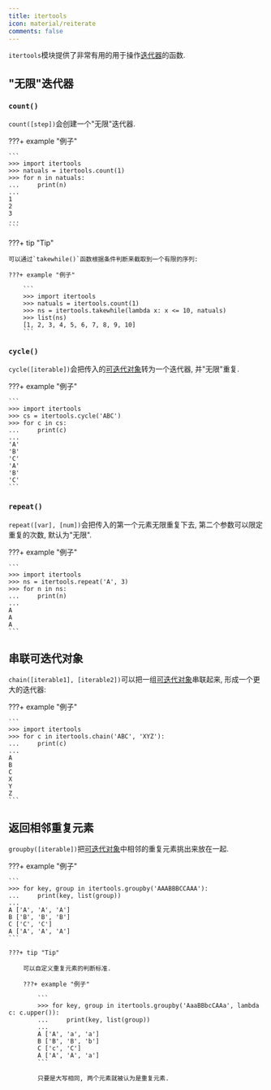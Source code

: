 ```yaml
---
title: itertools
icon: material/reiterate
comments: false
---
```


`itertools`模块提供了非常有用的用于操作[迭代器](/基础/容器/#迭代器)的函数.

## "无限"迭代器

### `count()`

`count([step])`会创建一个"无限"迭代器.

???+ example "例子"

    ```
    >>> import itertools
    >>> natuals = itertools.count(1)
    >>> for n in natuals: 
    ...     print(n)
    ...
    1
    2
    3
    ...
    ```

???+ tip "Tip"

    可以通过`takewhile()`函数根据条件判断来截取到一个有限的序列: 

    ???+ example "例子"

        ```
        >>> import itertools
        >>> natuals = itertools.count(1)
        >>> ns = itertools.takewhile(lambda x: x <= 10, natuals)
        >>> list(ns)
        [1, 2, 3, 4, 5, 6, 7, 8, 9, 10]
        ```


### `cycle()`

`cycle([iterable])`会把传入的[可迭代对象](/基础/容器/#迭代器和可迭代对象的区别)转为一个迭代器, 并"无限"重复.

???+ example "例子"

    ```
    >>> import itertools
    >>> cs = itertools.cycle('ABC')
    >>> for c in cs:
    ...     print(c)
    ...
    'A'
    'B'
    'C'
    'A'
    'B'
    'C'
    ```

### `repeat()`

`repeat([var], [num])`会把传入的第一个元素无限重复下去, 第二个参数可以限定重复的次数, 默认为"无限".

???+ example "例子"

    ```
    >>> import itertools
    >>> ns = itertools.repeat('A', 3)
    >>> for n in ns:
    ...     print(n)
    ...
    A
    A
    A
    ```

## 串联可迭代对象

`chain([iterable1], [iterable2])`可以把一组[可迭代对象](/基础/容器/#迭代器和可迭代对象的区别)串联起来, 形成一个更大的迭代器:

???+ example "例子"

    ```
    >>> import itertools
    >>> for c in itertools.chain('ABC', 'XYZ'):
    ...     print(c)
    ...
    A
    B
    C
    X
    Y
    Z
    ```

## 返回相邻重复元素

`groupby([iterable])`把[可迭代对象](/基础/容器/#迭代器和可迭代对象的区别)中相邻的重复元素挑出来放在一起.

???+ example "例子"

    ```
    >>> for key, group in itertools.groupby('AAABBBCCAAA'):
    ...     print(key, list(group))
    ...
    A ['A', 'A', 'A']
    B ['B', 'B', 'B']
    C ['C', 'C']
    A ['A', 'A', 'A']
    ```

    ???+ tip "Tip"

        可以自定义重复元素的判断标准.

        ???+ example "例子"

            ```
            >>> for key, group in itertools.groupby('AaaBBbcCAAa', lambda c: c.upper()):
            ...     print(key, list(group))
            ...
            A ['A', 'a', 'a']
            B ['B', 'B', 'b']
            C ['c', 'C']
            A ['A', 'A', 'a']
            ```

            只要是大写相同, 两个元素就被认为是重复元素.

[^1]: Itertools. (n.d.). Retrieved June 19, 2024, from https://www.liaoxuefeng.com/wiki/1016959663602400/1017783145987360